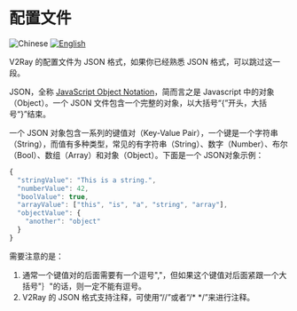 # 配置文件

![Chinese](../resources/chinesec.svg) [![English](../resources/english.svg)](https://www.v2ray.com/en/configuration/)

V2Ray 的配置文件为 JSON 格式，如果你已经熟悉 JSON 格式，可以跳过这一段。

JSON，全称 [JavaScript Object Notation](https://en.wikipedia.org/wiki/JSON)，简而言之是 Javascript 中的对象（Object）。一个 JSON 文件包含一个完整的对象，以大括号“{”开头，大括号“}”结束。

一个 JSON 对象包含一系列的键值对（Key-Value Pair），一个键是一个字符串（String），而值有多种类型，常见的有字符串（String）、数字（Number）、布尔（Bool）、数组（Array）和对象（Object）。下面是一个 JSON对象示例：

```javascript
{
  "stringValue": "This is a string.",
  "numberValue": 42,
  "boolValue": true,
  "arrayValue": ["this", "is", "a", "string", "array"],
  "objectValue": {
    "another": "object"
  }
}
```

需要注意的是：

1. 通常一个键值对的后面需要有一个逗号","，但如果这个键值对后面紧跟一个大括号"｝"的话，则一定不能有逗号。
1. V2Ray 的 JSON 格式支持注释，可使用“//”或者“/* */”来进行注释。
